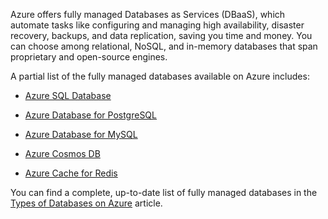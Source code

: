 Azure offers fully managed Databases as Services (DBaaS), which automate tasks like configuring and managing high availability, disaster recovery, backups, and data replication, saving you time and money. You can choose among relational, NoSQL, and in-memory databases that span proprietary and open-source engines. 

A partial list of the fully managed databases available on Azure includes:

- [Azure SQL Database](https://azure.microsoft.com/products/azure-sql/database)

- [Azure Database for PostgreSQL](https://azure.microsoft.com/products/postgresql)

- [Azure Database for MySQL](https://azure.microsoft.com/free/mysql/)

- [Azure Cosmos DB](https://azure.microsoft.com/products/cosmos-db)

- [Azure Cache for Redis](https://azure.microsoft.com/products/cache/)

You can find a complete, up-to-date list of fully managed databases in the [Types of Databases on Azure](https://azure.microsoft.com/products/category/databases/) article.
